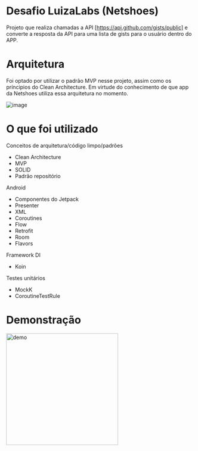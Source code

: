 # Desafio LuizaLabs (Netshoes)
Projeto que realiza chamadas a API [https://api.github.com/gists/public] e converte a resposta da API para uma lista de gists para o usuário dentro do APP.

# Arquitetura
Foi optado por utilizar o padrão MVP nesse projeto, assim como os príncipios do Clean Architecture. Em virtude do conhecimento de que app da Netshoes utiliza essa arquitetura no momento. 

![image](https://github.com/android-test-luizalabs/assets/3721436/452d1196-5149-473f-822c-8f5709a4a112)

# O que foi utilizado

Conceitos de arquitetura/código limpo/padrões
- Clean Architecture
- MVP
- SOLID
- Padrão repositório

Android
- Componentes do Jetpack
- Presenter
- XML
- Coroutines
- Flow
- Retrofit
- Room
- Flavors

Framework DI
- Koin

Testes unitários
- MockK
- CoroutineTestRule

# Demonstração
<img src="https://github.com/android-test-luizalabs/assets/3721436/0e77d29f-56f2-45fb-a37e-45535adc7994" alt="demo" width="300"/>